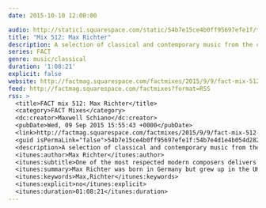 ```yaml
---
date: 2015-10-10 12:00:00

audio: http://static1.squarespace.com/static/54b7e15ce4b0ff95697efe1f/t/55f055f2e4b042c5b62f868a/1441814118957/FACT+Mix+512+-+Max+Richter+%28Sep+%2715%29.mp3
title: "Mix 512: Max Richter"
description: A selection of classical and contemporary music from the composer of SLEEP.
series: FACT
genre: music/classical
duration: '1:08:21'
explicit: false
website: http://factmag.squarespace.com/factmixes/2015/9/9/fact-mix-512-max-richter
feed: http://factmag.squarespace.com/factmixes?format=RSS
rss: >
  <title>FACT mix 512: Max Richter</title>
  <category>FACT Mixes</category>
  <dc:creator>Maxwell Schiano</dc:creator>
  <pubDate>Wed, 09 Sep 2015 15:55:43 +0000</pubDate>
  <link>http://factmag.squarespace.com/factmixes/2015/9/9/fact-mix-512-max-richter</link>
  <guid isPermaLink="false">54b7e15ce4b0ff95697efe1f:54b7e4d1e4b054d2822cd18f:55f0557ce4b0b791f20b4187</guid>
  <description>A selection of classical and contemporary music from the composer of SLEEP.</description>
  <itunes:author>Max Richter</itunes:author>
  <itunes:subtitle>One of the most respected modern composers delivers his first ever mix.</itunes:subtitle>
  <itunes:summary>Max Richter was born in Germany but grew up in the UK, eventually settling in Edinburgh. He’s classically trained, but also heavily influenced by electronic music, and contributed to Future Sound of London albums and Roni Size’s Reprazent before releasing a series of influential solo albums. He’s scored several films, most notably Ari Folman’s Waltz with Bashir, while his music has also appeared in Martin Scorsece’s Shutter Island, Ridley Scott’s Prometheus and more.  Richter’s early albums (2002’s Memoryhouse, 2004’s The Blute Notebooks) are landmarks of modern classical in their embrace of electronics, and he’s continued to break new ground on his latest album. Titled SLEEP, Richter’s new album is eight hours long (though don’t worry, there’s an hour-long condensed version for the norms), designed to soundtrack a listeners’s sleep. In Richter’s words, it’s “an eight-hour lullaby … my personal lullaby for a frenetic world. A manifesto for a slower pace of existence.”  To celebrate the release of SLEEP, we’ve coaxed Richter’s first ever mix out of him, a celebration of groundbreaking classical music both classic (Bach, Glass) and contemporary (Godspeed You! Black Emperor), plus the likes of Grouper, Cat Power and Boards of Canada. Richter explains that the tracks he picked for the mix are “all about transcendence, a going beyond the known, a questioning of the day to day. I feel like one of the things the sleeping offers is a sort of connection to the unknown part of ourselves and a journey beyond our normal experience. Music can feel like this too – a landscape of unknown possibilities, rich with questions.”  SLEEP is out now in both full-length and condensed formats. Keep scrolling for a catch-up with Richter about his FACT mix, SLEEP and more.</itunes:summary>
  <itunes:keywords>Max,Richter</itunes:keywords>
  <itunes:explicit>no</itunes:explicit>
  <itunes:duration>01:08:21</itunes:duration>
---
```

